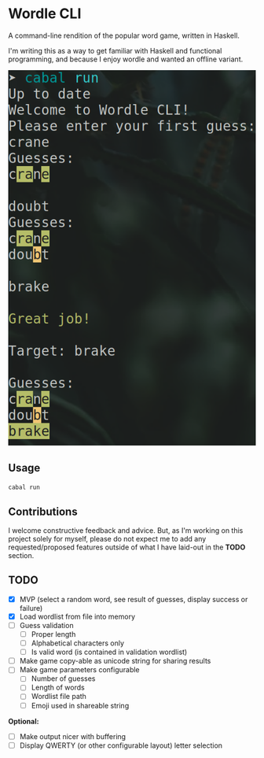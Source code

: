 # Wordle CLI

A command-line rendition of the popular word game, written in Haskell.

I'm writing this as a way to get familiar with Haskell and functional
programming, and because I enjoy wordle and wanted an offline variant.

![Preview of game output](/example.png)

## Usage
`cabal run`

## Contributions

I welcome constructive feedback and advice. But, as I'm working on
this project solely for myself, please do not expect me to add any
requested/proposed features outside of what I have laid-out in the
**TODO** section.

## TODO

- [X] MVP (select a random word, see result of guesses, display success or failure)
- [x] Load wordlist from file into memory
- [ ] Guess validation
  - [ ] Proper length
  - [ ] Alphabetical characters only
  - [ ] Is valid word (is contained in validation wordlist)
- [ ] Make game copy-able as unicode string for sharing results
- [ ] Make game parameters configurable
  - [ ] Number of guesses
  - [ ] Length of words
  - [ ] Wordlist file path
  - [ ] Emoji used in shareable string

**Optional:**
- [ ] Make output nicer with buffering
- [ ] Display QWERTY (or other configurable layout) letter selection
